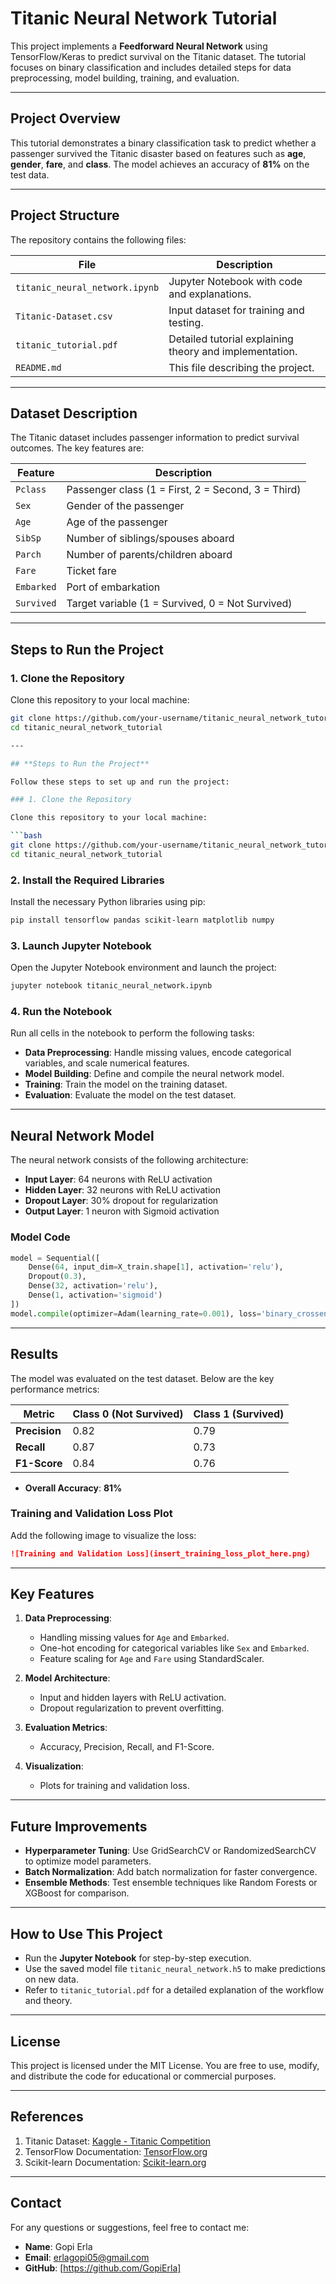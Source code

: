 # **Titanic Neural Network Tutorial**

This project implements a **Feedforward Neural Network** using TensorFlow/Keras to predict survival on the Titanic dataset. The tutorial focuses on binary classification and includes detailed steps for data preprocessing, model building, training, and evaluation.

---

## **Project Overview**

This tutorial demonstrates a binary classification task to predict whether a passenger survived the Titanic disaster based on features such as **age**, **gender**, **fare**, and **class**. The model achieves an accuracy of **81%** on the test data.

---

## **Project Structure**

The repository contains the following files:

| **File**                     | **Description**                                        |
|------------------------------|--------------------------------------------------------|
| `titanic_neural_network.ipynb` | Jupyter Notebook with code and explanations.          |
| `Titanic-Dataset.csv`        | Input dataset for training and testing.               |
| `titanic_tutorial.pdf`       | Detailed tutorial explaining theory and implementation.|
| `README.md`                  | This file describing the project.                     |

---

## **Dataset Description**

The Titanic dataset includes passenger information to predict survival outcomes. The key features are:

| **Feature**     | **Description**                              |
|------------------|----------------------------------------------|
| `Pclass`        | Passenger class (1 = First, 2 = Second, 3 = Third) |
| `Sex`           | Gender of the passenger                     |
| `Age`           | Age of the passenger                        |
| `SibSp`         | Number of siblings/spouses aboard           |
| `Parch`         | Number of parents/children aboard           |
| `Fare`          | Ticket fare                                 |
| `Embarked`      | Port of embarkation                         |
| `Survived`      | Target variable (1 = Survived, 0 = Not Survived) |

---

## **Steps to Run the Project**

### 1. Clone the Repository

Clone this repository to your local machine:

```bash
git clone https://github.com/your-username/titanic_neural_network_tutorial.git
cd titanic_neural_network_tutorial

---

## **Steps to Run the Project**

Follow these steps to set up and run the project:

### 1. Clone the Repository

Clone this repository to your local machine:

```bash
git clone https://github.com/your-username/titanic_neural_network_tutorial.git
cd titanic_neural_network_tutorial
```

### 2. Install the Required Libraries

Install the necessary Python libraries using pip:

```bash
pip install tensorflow pandas scikit-learn matplotlib numpy
```

### 3. Launch Jupyter Notebook

Open the Jupyter Notebook environment and launch the project:

```bash
jupyter notebook titanic_neural_network.ipynb
```

### 4. Run the Notebook

Run all cells in the notebook to perform the following tasks:

- **Data Preprocessing**: Handle missing values, encode categorical variables, and scale numerical features.
- **Model Building**: Define and compile the neural network model.
- **Training**: Train the model on the training dataset.
- **Evaluation**: Evaluate the model on the test dataset.

---

## **Neural Network Model**

The neural network consists of the following architecture:

- **Input Layer**: 64 neurons with ReLU activation  
- **Hidden Layer**: 32 neurons with ReLU activation  
- **Dropout Layer**: 30% dropout for regularization  
- **Output Layer**: 1 neuron with Sigmoid activation  

### **Model Code**

```python
model = Sequential([
    Dense(64, input_dim=X_train.shape[1], activation='relu'),
    Dropout(0.3),
    Dense(32, activation='relu'),
    Dense(1, activation='sigmoid')
])
model.compile(optimizer=Adam(learning_rate=0.001), loss='binary_crossentropy', metrics=['accuracy'])
```

---

## **Results**

The model was evaluated on the test dataset. Below are the key performance metrics:

| **Metric**       | **Class 0 (Not Survived)** | **Class 1 (Survived)** |
|-------------------|----------------------------|------------------------|
| **Precision**     | 0.82                       | 0.79                   |
| **Recall**        | 0.87                       | 0.73                   |
| **F1-Score**      | 0.84                       | 0.76                   |

- **Overall Accuracy**: **81%**

### **Training and Validation Loss Plot**

Add the following image to visualize the loss:

```markdown
![Training and Validation Loss](insert_training_loss_plot_here.png)
```

---

## **Key Features**

1. **Data Preprocessing**:  
   - Handling missing values for `Age` and `Embarked`.  
   - One-hot encoding for categorical variables like `Sex` and `Embarked`.  
   - Feature scaling for `Age` and `Fare` using StandardScaler.  

2. **Model Architecture**:  
   - Input and hidden layers with ReLU activation.  
   - Dropout regularization to prevent overfitting.  

3. **Evaluation Metrics**:  
   - Accuracy, Precision, Recall, and F1-Score.  

4. **Visualization**:  
   - Plots for training and validation loss.

---

## **Future Improvements**

- **Hyperparameter Tuning**: Use GridSearchCV or RandomizedSearchCV to optimize model parameters.  
- **Batch Normalization**: Add batch normalization for faster convergence.  
- **Ensemble Methods**: Test ensemble techniques like Random Forests or XGBoost for comparison.

---

## **How to Use This Project**

- Run the **Jupyter Notebook** for step-by-step execution.  
- Use the saved model file `titanic_neural_network.h5` to make predictions on new data.  
- Refer to `titanic_tutorial.pdf` for a detailed explanation of the workflow and theory.

---

## **License**

This project is licensed under the MIT License. You are free to use, modify, and distribute the code for educational or commercial purposes.

---

## **References**

1. Titanic Dataset: [Kaggle - Titanic Competition](https://www.kaggle.com/c/titanic/data)  
2. TensorFlow Documentation: [TensorFlow.org](https://www.tensorflow.org/)  
3. Scikit-learn Documentation: [Scikit-learn.org](https://scikit-learn.org/)

---

## **Contact**

For any questions or suggestions, feel free to contact me:

- **Name**: Gopi Erla  
- **Email**: erlagopi05@gmail.com  
- **GitHub**: [https://github.com/GopiErla]
```
